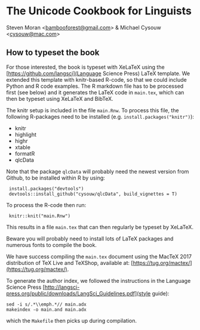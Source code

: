 # The Unicode Cookbook for Linguists

Steven Moran \<bambooforest@gmail.com\> & Michael Cysouw \<cysouw@mac.com\>


## How to typeset the book

For those interested, the book is typeset with XeLaTeX using the [https://github.com/langsci](Language Science Press) LaTeX template. We extended this template with knitr-based R-code, so that we could include Python and R code examples. The R markdown file has to be processed first (see below) and it generates the LaTeX code in `main.tex`, which can then be typeset using XeLaTeX and BibTeX.

The knitr setup is included in the file `main.Rnw`. To process this file, the following R-packages need to be installed (e.g. `install.packages("knitr")`):

- knitr
- highlight
- highr
- xtable
- formatR
- qlcData


Note that the package `qlcData` will probably need the newest version from Github, to be installed within R by using:

     install.packages("devtools")
     devtools::install_github("cysouw/qlcData", build_vignettes = T)

To process the R-code then run:
	
     knitr::knit("main.Rnw")

This results in a file `main.tex` that can then regularly be typeset by XeLaTeX. 

Beware you will probably need to install lots of LaTeX packages and numerous fonts to compile the book.

We have success compiling the `main.tex` document using the MacTeX 2017 distribution of TeX Live and TeXShop, available at: [https://tug.org/mactex/](https://tug.org/mactex/).

To generate the author index, we followed the instructions in the Language Science Press [http://langsci-press.org/public/downloads/LangSci_Guidelines.pdf](style guide):

	sed -i s/.*\\emph.*// main.adx
	makeindex -o main.and main.adx
	
which the `Makefile` then picks up during compilation.
